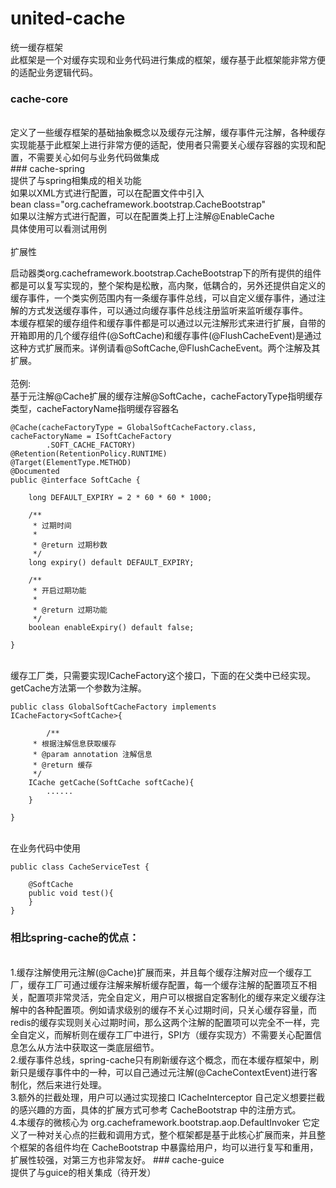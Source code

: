# united-cache
统一缓存框架 </br>
此框架是一个对缓存实现和业务代码进行集成的框架，缓存基于此框架能非常方便的适配业务逻辑代码。<br>
### cache-core 
</br>
定义了一些缓存框架的基础抽象概念以及缓存元注解，缓存事件元注解，各种缓存实现能基于此框架上进行非常方便的适配，使用者只需要关心缓存容器的实现和配置，不需要关心如何与业务代码做集成</br>
### cache-spring
</br>
提供了与spring相集成的相关功能</br>
如果以XML方式进行配置，可以在配置文件中引入</br>
bean class="org.cacheframework.bootstrap.CacheBootstrap" </br>
如果以注解方式进行配置，可以在配置类上打上注解@EnableCache<br>
具体使用可以看测试用例</br><br>
扩展性

启动器类org.cacheframework.bootstrap.CacheBootstrap下的所有提供的组件都是可以复写实现的，整个架构是松散，高内聚，低耦合的，另外还提供自定义的缓存事件，一个类实例范围内有一条缓存事件总线，可以自定义缓存事件，通过注解的方式发送缓存事件，可以通过向缓存事件总线注册监听来监听缓存事件。<br>
本缓存框架的缓存组件和缓存事件都是可以通过以元注解形式来进行扩展，自带的开箱即用的几个缓存组件(@SoftCache)和缓存事件(@FlushCacheEvent)是通过这种方式扩展而来。详例请看@SoftCache,@FlushCacheEvent。两个注解及其扩展。<br><br>
范例:
<br>基于元注解@Cache扩展的缓存注解@SoftCache，cacheFactoryType指明缓存类型，cacheFactoryName指明缓存容器名
~~~
@Cache(cacheFactoryType = GlobalSoftCacheFactory.class, cacheFactoryName = ISoftCacheFactory
        .SOFT_CACHE_FACTORY)
@Retention(RetentionPolicy.RUNTIME)
@Target(ElementType.METHOD)
@Documented
public @interface SoftCache {

    long DEFAULT_EXPIRY = 2 * 60 * 60 * 1000;

    /**
     * 过期时间
     *
     * @return 过期秒数
     */
    long expiry() default DEFAULT_EXPIRY;

    /**
     * 开启过期功能
     *
     * @return 过期功能
     */
    boolean enableExpiry() default false;

}
~~~
<br>缓存工厂类，只需要实现ICacheFactory<E extends Annotation>这个接口，下面的在父类中已经实现。getCache方法第一个参数为注解。
~~~
public class GlobalSoftCacheFactory implements ICacheFactory<SoftCache>{

        /**
     * 根据注解信息获取缓存
     * @param annotation 注解信息
     * @return 缓存
     */
    ICache getCache(SoftCache softCache){
        ......
    }

}
~~~
<br> 在业务代码中使用
~~~
public class CacheServiceTest {
    
    @SoftCache
    public void test(){
    }
}
~~~
### 相比spring-cache的优点：
<br>
1.缓存注解使用元注解(@Cache)扩展而来，并且每个缓存注解对应一个缓存工厂，缓存工厂可通过缓存注解来解析缓存配置，每一个缓存注解的配置项互不相关，配置项非常灵活，完全自定义，用户可以根据自定客制化的缓存来定义缓存注解中的各种配置项。例如请求级别的缓存不关心过期时间，只关心缓存容量，而redis的缓存实现则关心过期时间，那么这两个注解的配置项可以完全不一样，完全自定义，而解析则在缓存工厂中进行，SPI方（缓存实现方）不需要关心配置信息怎么从方法中获取这一类底层细节。<br>
2.缓存事件总线，spring-cache只有刷新缓存这个概念，而在本缓存框架中，刷新只是缓存事件中的一种，可以自己通过元注解(@CacheContextEvent)进行客制化，然后来进行处理。<br>
3.额外的拦截处理，用户可以通过实现接口 ICacheInterceptor 自己定义想要拦截的感兴趣的方面，具体的扩展方式可参考 CacheBootstrap 中的注册方式。<br>
4.本缓存的微核心为 org.cacheframework.bootstrap.aop.DefaultInvoker 它定义了一种对关心点的拦截和调用方式，整个框架都是基于此核心扩展而来，并且整个框架的各组件均在 CacheBootstrap 中暴露给用户，均可以进行复写和重用，扩展性较强，对第三方也非常友好。
### cache-guice
<br>
提供了与guice的相关集成（待开发）<br>
